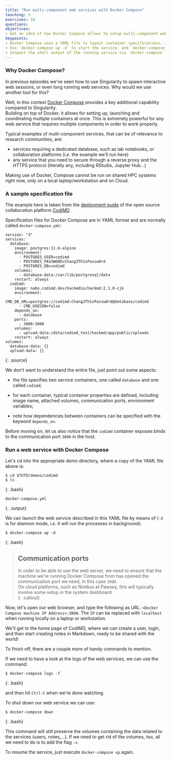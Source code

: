 ```yaml
---
title: "Run multi-component web services with Docker Compose"
teaching: 5
exercises: 10
questions:
objectives:
- Get an idea of how Docker Compose allows to setup multi-component web services
keypoints:
- Docker Compose uses a YAML file to layout container specifications, including interactions among containers
- Use `docker-compose up -d` to start the service, and `docker-compose down` to shut it down
- Inspect the shell output of the running service via `docker-compose logs`
---
```



### Why Docker Compose?

In previous episodes we've seen how to use Singularity to spawn interactive web sessions, or even long running web services.  Why would we use another tool for this?

Well, in this context [Docker Compose](https://docs.docker.com/compose/) provides a key additional capability compared to Singularity.  
Building on top of Docker, it allows for setting up, launching and coordinating multiple containers at once.  This is extremely powerful for any web service that requires multiple components in order to work properly.

Typical examples of multi-component services, that can be of relevance to research communities, are:
* services requiring a dedicated database, such as lab notebooks, or collaboration platforms (*i.e.* the example we'll run here)
* any service that you need to secure through a reverse proxy and the HTTPS protocol (literally any, including RStudio, Jupyter Hub...)

Making use of Docker, Compose cannot be run on shared HPC systems right now, only on a local laptop/workstation and on Cloud.


### A sample specification file

The example here is taken from the [deployment guide](https://hackmd.io/c/codimd-documentation/%2Fs%2Fcodimd-docker-deployment) of the open source collaboration platform [CodiMD](https://hackmd.io/c/codimd-documentation).

Specification files for Docker Compose are in YAML format and are normally called `docker-compose.yml`:

```
version: "3"
services:
  database:
    image: postgres:11.6-alpine
    environment:
      - POSTGRES_USER=codimd
      - POSTGRES_PASSWORD=Chang3Th1sPassw0rd
      - POSTGRES_DB=codimd
    volumes:
      - database-data:/var/lib/postgresql/data
    restart: always
  codimd:
    image: nabo.codimd.dev/hackmdio/hackmd:2.1.0-cjk
    environment:
      - CMD_DB_URL=postgres://codimd:Chang3Th1sPassw0rd@database/codimd
      - CMD_USECDN=false
    depends_on:
      - database
    ports:
      - 3000:3000
    volumes:
      - upload-data:/data/codimd_test/hackmd/app/public/uploads
    restart: always
volumes:
  database-data: {}
  upload-data: {}
```
{: .source}

We don't want to understand the entire file, just point out some aspects:

* the file specifies *two* service containers, one called `database` and one called `codimd`;

* for each container, typical container properties are defined, including image name, attached volumes, communication ports, environment variables;

* note how dependencies between containers can be specified with the keyword `depends_on`.

Before moving on, let us also notice that the `codimd` container exposes binds to the communication port `3000` in the host.


### Run a web service with Docker Compose

Let's cd into the appropriate demo directory, where a copy of the YAML file above is:

```
$ cd $TUTO/demos/codimd
$ ls 
```
{: .bash}

```
docker-compose.yml
```
{: .output}

We can launch the web service described in this YAML file by means of (`-d` is for *daemon* mode, *i.e.* it will run the processes in background):

```
$ docker-compose up -d
```
{: .bash}

> ## Communication ports
>
> In order to be able to use the web server, we need to ensure that the machine we're running Docker Compose from has opened the communication port we need, in this case `3000`.  
> On cloud platforms, such as Nimbus at Pawsey, this will typically involve some setup in the system dashboard.  
{: .callout}

Now, let's open our web browser, and type the following as URL: `<Docker Compose machine IP Address>:3000`.  The `IP` can be replaced with `localhost` when running locally on a laptop or workstation.  

We'll get to the home page of CodiMD, where we can create a user, login, and then start creating notes in Markdown, ready to be shared with the world!

To finish off, there are a couple more of handy commands to mention.

If we need to have a look at the logs of the web services, we can use the command:

```
$ docker-compose logs -f
```
{: .bash}

and then hit `Ctrl-C` when we're done watching.

To shut down our web service we can use:

```
$ docker-compose down
```
{: .bash}

This command will still preserve the volumes containing the data related to the services (users, notes,...).  If we need to get rid of the volumes, too, all we need to do is to add the flag `-v`.

To resume the service, just execute `docker-compose up` again.
